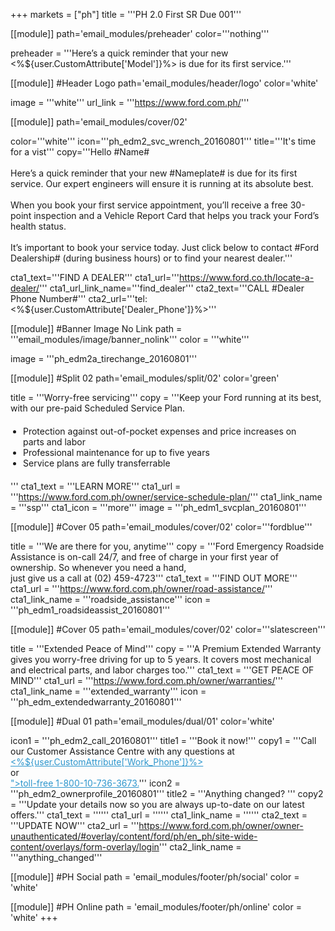 +++
markets = ["ph"]
title = '''PH 2.0 First SR Due 001'''

[[module]]
path='email_modules/preheader'
color='''nothing'''

preheader = '''Here’s a quick reminder that your new <%${user.CustomAttribute['Model']}%> is due for its first service.'''

[[module]] #Header Logo
path='email_modules/header/logo'
color='white'

  image = '''white'''
  url_link = '''https://www.ford.com.ph/'''

[[module]]
path='email_modules/cover/02'

color='''white'''
icon='''ph_edm2_svc_wrench_20160801'''
title='''It's time for a vist'''
copy='''Hello #Name#<br /><br />Here’s a quick reminder that your new #Nameplate# is due for its first service. Our expert engineers will ensure it is running at its absolute best.<br /><br />When you book your first service appointment, you’ll receive a free 30-point inspection and a Vehicle Report Card that helps you track your Ford’s health status.<br /><br />It’s important to book your service today. Just click below to contact #Ford Dealership# (during business hours) or to find your nearest dealer.'''

cta1_text='''FIND A DEALER'''
cta1_url='''https://www.ford.co.th/locate-a-dealer/'''
cta1_url_link_name='''find_dealer'''
cta2_text='''CALL #Dealer Phone Number#'''
cta2_url='''tel:<%${user.CustomAttribute['Dealer_Phone']}%>'''

[[module]] #Banner Image No Link
path = '''email_modules/image/banner_nolink'''
color = '''white'''

  image = '''ph_edm2a_tirechange_20160801'''

[[module]] #Split 02
path='email_modules/split/02'
color='green'

  title = '''Worry-free servicing'''
  copy = '''Keep your Ford running at its best, with our pre-paid Scheduled Service Plan.<ul style="margin: 20px; padding: 0;"><li>Protection against out-of-pocket expenses and price increases on parts and labor</li><li>Professional maintenance for up to five years</li><li>Service plans are fully transferrable</li></ul>'''
  cta1_text = '''LEARN MORE'''
  cta1_url = '''https://www.ford.com.ph/owner/service-schedule-plan/'''
  cta1_link_name = '''ssp'''
  cta1_icon = '''more'''
  image = '''ph_edm1_svcplan_20160801'''

[[module]] #Cover 05
path='email_modules/cover/02'
color='''fordblue'''

  title = '''We are there for you, anytime'''
  copy = '''Ford Emergency Roadside Assistance is on-call 24/7, and free of charge in your first year of ownership. So whenever you need a hand, <br />just give us a call at (02) 459-4723'''
  cta1_text = '''FIND OUT MORE'''
  cta1_url = '''https://www.ford.com.ph/owner/road-assistance/'''
  cta1_link_name = '''roadside_assistance'''
  icon = '''ph_edm1_roadsideassist_20160801'''

[[module]] #Cover 05
path='email_modules/cover/02'
color='''slatescreen'''

  title = '''Extended Peace of Mind'''
  copy = '''A Premium Extended Warranty gives you worry-free driving for up to 5 years. It covers most mechanical and electrical parts, and labor charges too.'''
  cta1_text = '''GET PEACE OF MIND'''
  cta1_url = '''https://www.ford.com.ph/owner/warranties/'''
  cta1_link_name = '''extended_warranty'''
  icon = '''ph_edm_extendedwarranty_20160801'''

[[module]] #Dual 01
path='email_modules/dual/01'
color='white'

  icon1 = '''ph_edm2_call_20160801'''
  title1 = '''Book it now!'''
  copy1 = '''Call our Customer Assistance Centre with any questions at <a style="color:#2D96CD" href="tel:(+632) 866 9408"><%${user.CustomAttribute['Work_Phone']}%></a><br /> or <br /> <a style="color:#2D96CD" href="tel:1-800-10-736-3673">">toll-free 1-800-10-736-3673.</a>'''
  icon2 = '''ph_edm2_ownerprofile_20160801'''
  title2 = '''Anything changed? '''
  copy2 = '''Update your details now so you are always up-to-date on our latest offers.'''
  cta1_text = ''''''
  cta1_url = ''''''
  cta1_link_name = ''''''
  cta2_text = '''UPDATE NOW'''
  cta2_url = '''https://www.ford.com.ph/owner/owner-unauthenticated/#overlay/content/ford/ph/en_ph/site-wide-content/overlays/form-overlay/login'''
  cta2_link_name = '''anything_changed'''


[[module]] #PH Social
path = 'email_modules/footer/ph/social'
color = 'white'

[[module]] #PH Online
path = 'email_modules/footer/ph/online'
color = 'white'
+++